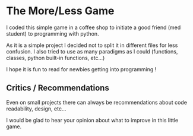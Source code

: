 # The More/Less Game

I coded this simple game in a coffee shop to initiate a good friend (med student) to programming with python.

As it is a simple project I decided not to split it in different files for less confusion. I also tried to use as many paradigms as I could (functions, classes, python built-in functions, etc...)

I hope it is fun to read for newbies getting into programming !

## Critics / Recommendations

Even on small projects there can always be recommendations about code readability, design, etc...

I would be glad to hear your opinion about what to improve in this little game.
